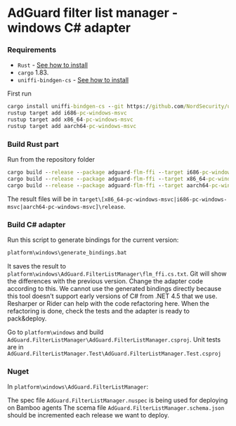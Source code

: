 # AdGuard filter list manager - windows C# adapter

### Requirements

- `Rust` - [See how to install](https://www.rust-lang.org/tools/install)
- `cargo` 1.83.
- `uniffi-bindgen-cs` - [See how to install](https://github.com/NordSecurity/uniffi-bindgen-cs)

First run

```cmd
cargo install uniffi-bindgen-cs --git https://github.com/NordSecurity/uniffi-bindgen-cs --tag v0.8.0+v0.25.0
rustup target add i686-pc-windows-msvc
rustup target add x86_64-pc-windows-msvc
rustup target add aarch64-pc-windows-msvc
```

### Build Rust part

Run from the repository folder

```cmd
cargo build --release --package adguard-flm-ffi --target i686-pc-windows-msvc --features rusqlite-bundled
cargo build --release --package adguard-flm-ffi --target x86_64-pc-windows-msvc --features rusqlite-bundled
cargo build --release --package adguard-flm-ffi --target aarch64-pc-windows-msvc --features rusqlite-bundled
```

The result files will be in `target\[x86_64-pc-windows-msvc|i686-pc-windows-msvc|aarch64-pc-windows-msvc]\release`.

### Build C# adapter

Run this script to generate bindings for the current version:

```cmd
platform\windows\generate_bindings.bat

```

It saves the result to `platform\windows\AdGuard.FilterListManager\flm_ffi.cs.txt`.
Git will show the differences with the previous version. Change the adapter code according to this. We cannot use the generated bindings directly because this tool doesn't support early versions of C# from .NET 4.5 that we use. Resharper or Rider can help with the code refactoring here.
When the refactoring is done, check the tests and the adapter is ready to pack&deploy.

Go to `platform\windows` and build `AdGuard.FilterListManager\AdGuard.FilterListManager.csproj`. Unit tests are in `AdGuard.FilterListManager.Test\AdGuard.FilterListManager.Test.csproj`

### Nuget

In `platform\windows\AdGuard.FilterListManager`:

The spec file `AdGuard.FilterListManager.nuspec` is being used for deploying on Bamboo agents
The scema file `AdGuard.FilterListManager.schema.json` should be incremented each release we want to deploy.
